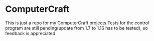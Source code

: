 # ComputerCraft
This is just a repo for my ComputerCraft projects
Tests for the control program are still pending(update from 1.7 to 1.16 has to be tested), so feedback is appreciated
